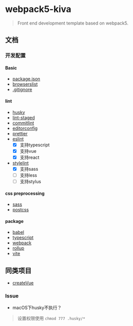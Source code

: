# webpack5-kiva

> Front end development template based on webpack5.

## 文档

### 开发配置

#### Basic

- [package.json](https://docs.npmjs.com/cli/v8/configuring-npm/package-json)
- [browserslist](https://github.com/browserslist/browserslist)
- [.gitignore](https://github.com/github/gitignore)

#### lint

- [husky](https://github.com/typicode/husky)
- [lint-staged](https://github.com/okonet/lint-staged)
- [commitlint](https://commitlint.js.org/)
- [editorconfig](https://editorconfig.org/)
- [prettier](https://prettier.io/docs/en/options.html)
- [eslint](http://eslint.cn/docs/rules/)
  - [x] 支持typescript
  - [x] 支持vue
  - [x] 支持react
- [stylelint](https://stylelint.io/user-guide/rules/list)
  - [x] 支持sass
  - [ ] 支持less
  - [ ] 支持stylus

#### css preprocessing

- [sass](https://sass-lang.com/documentation/)
- [postcss](https://www.postcss.com.cn/)

#### package

- [babel](https://babel.docschina.org/docs/en/usage/)
- [typescript](https://www.tslang.cn/docs/handbook/tsconfig-json.html)
- [webpack](https://webpack.js.org/configuration/)
- [rollup](https://github.com/rollup/rollup)
- [vite](https://vitejs.dev/config/)

## 同类项目

- [createVue](https://github.com/zxpsuper/createVue)

### Issue

- macOS下husky不执行？

> 设置权限使用 `chmod 777 .husky/*`
